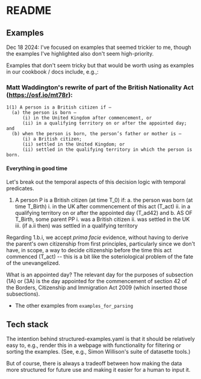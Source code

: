 # README

## Examples

Dec 18 2024: I've focused on examples that seemed trickier to me, though the examples I've highlighted also don't seem high-priority.

Examples that don't seem tricky but that would be worth using as examples in our cookbook / docs include, e.g.,:

### Matt Waddington's rewrite of part of the British Nationality Act (<https://osf.io/mt78r>):

```text
1(1) A person is a British citizen if –
  (a) the person is born –
      (i) in the United Kingdom after commencement, or
      (ii) in a qualifying territory on or after the appointed day; and
  (b) when the person is born, the person’s father or mother is –
      (i) a British citizen;
      (ii) settled in the United Kingdom; or
      (ii) settled in the qualifying territory in which the person is born.
```

#### Everything in good time

Let's break out the temporal aspects of this decision logic with temporal predicates.

1. A person P is a British citizen (at time T_0) if:
   a. the person was born (at time T_Birth)
      i. in the UK after commencement of this act (T_act)
      ii. in a qualifying territory on or after the appointed day (T_ad42)
   and
   b. AS OF T_Birth, some parent PP
      i. was a British citizen
      ii. was settled in the UK
      iii. (if a.ii then) was settled in a qualifying territory
      
      
Regarding 1.b.i, we accept _prima facie_ evidence, without having to derive the parent's own citizenship from first principles, particularly since we don't have, in scope, a way to decide citizenship before the time this act commenced (T_act) -- this is a bit like the soteriological problem of the fate of the unevangelized.

What is an appointed day?
The relevant day for the purposes of subsection (1A) or (3A) is the day appointed for the commencement of section 42 of the Borders, Citizenship and Immigration Act 2009 (which inserted those subsections).

* The other examples from `examples_for_parsing`

## Tech stack

The intention behind structured-examples.yaml is that it should be relatively easy to, e.g., render this in a webpage with functionality for filtering or sorting the examples. (See, e.g., Simon Willison's suite of datasette tools.)

But of course, there is always a tradeoff between how making the data more structured for future use and making it easier for a human to input it.
